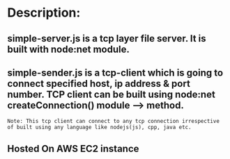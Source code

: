 # Description:

## simple-server.js is a tcp layer file server. It is built with node:net module.

## simple-sender.js is a tcp-client which is going to connect specified host, ip address & port number. TCP client can be built using node:net createConnection() module --> method.

```
Note: This tcp client can connect to any tcp connection irrespective of built using any language like nodejs(js), cpp, java etc.
```

## Hosted On AWS EC2 instance
